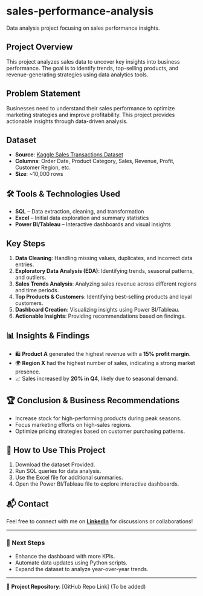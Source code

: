 # sales-performance-analysis
Data analysis project focusing on sales performance insights.

## Project Overview
This project analyzes sales data to uncover key insights into business performance. The goal is to identify trends, top-selling products, and revenue-generating strategies using data analytics tools.

##  Problem Statement
Businesses need to understand their sales performance to optimize marketing strategies and improve profitability. This project provides actionable insights through data-driven analysis.

##  Dataset
- **Source**: [Kaggle Sales Transactions Dataset](https://www.kaggle.com/)
- **Columns**: Order Date, Product Category, Sales, Revenue, Profit, Customer Region, etc.
- **Size**: ~10,000 rows

## 🛠 Tools & Technologies Used
- **SQL** – Data extraction, cleaning, and transformation
- **Excel** – Initial data exploration and summary statistics
- **Power BI/Tableau** – Interactive dashboards and visual insights

##  Key Steps
1. **Data Cleaning**: Handling missing values, duplicates, and incorrect data entries.
2. **Exploratory Data Analysis (EDA)**: Identifying trends, seasonal patterns, and outliers.
3. **Sales Trends Analysis**: Analyzing sales revenue across different regions and time periods.
4. **Top Products & Customers**: Identifying best-selling products and loyal customers.
5. **Dashboard Creation**: Visualizing insights using Power BI/Tableau.
6. **Actionable Insights**: Providing recommendations based on findings.

## 📊 Insights & Findings
- 🛍 **Product A** generated the highest revenue with a **15% profit margin**.
- 🌍 **Region X** had the highest number of sales, indicating a strong market presence.
- 📈 Sales increased by **20% in Q4**, likely due to seasonal demand.

## 🏆 Conclusion & Business Recommendations
- Increase stock for high-performing products during peak seasons.
- Focus marketing efforts on high-sales regions.
- Optimize pricing strategies based on customer purchasing patterns.

## 📎 How to Use This Project
1. Download the dataset Provided.
2. Run SQL queries for data analysis.
3. Use the Excel file for additional summaries.
4. Open the Power BI/Tableau file to explore interactive dashboards.

## 📬 Contact
Feel free to connect with me on **[LinkedIn](www.linkedin.com/in/shaqila-annisa-putri-wahyudhie-093624265)** for discussions or collaborations!

---

### 🚀 Next Steps
- Enhance the dashboard with more KPIs.
- Automate data updates using Python scripts.
- Expand the dataset to analyze year-over-year trends.

---

🔗 **Project Repository**: [GitHub Repo Link] (To be added)
